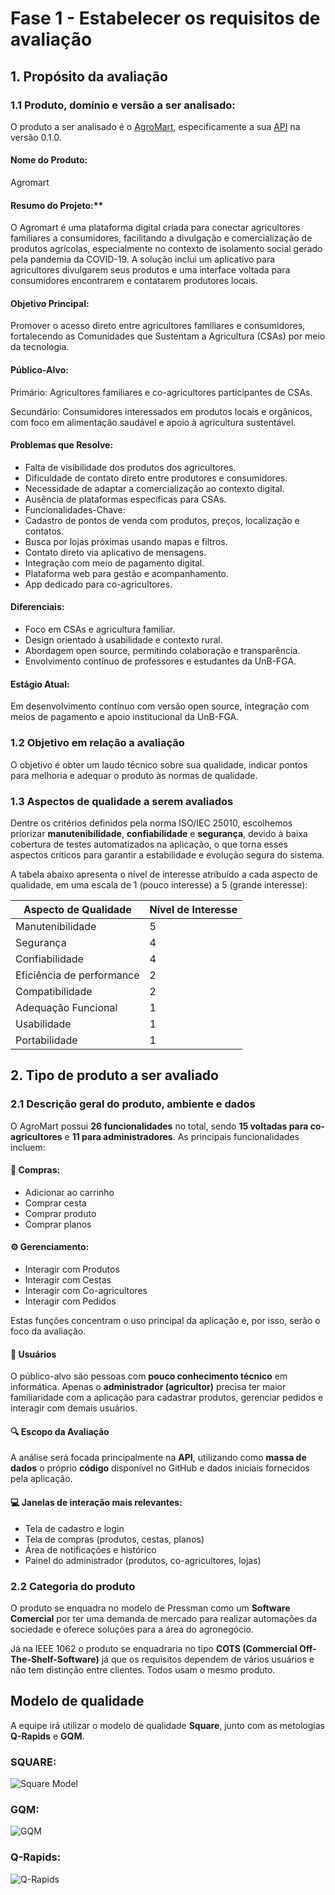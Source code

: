 # Fase 1 -  Estabelecer os requisitos de avaliação

## 1. Propósito da avaliação

### 1.1 Produto, domínio e versão a ser analisado:

O produto a ser analisado é o [AgroMart](https://agromart.github.io/docs/), especificamente a sua [API](https://github.com/AgroMart/api) na versão 0.1.0.

#### Nome do Produto:
Agromart

#### Resumo do Projeto:**
O Agromart é uma plataforma digital criada para conectar agricultores familiares a consumidores, facilitando a divulgação e comercialização de produtos agrícolas, especialmente no contexto de isolamento social gerado pela pandemia da COVID-19. A solução inclui um aplicativo para agricultores divulgarem seus produtos e uma interface voltada para consumidores encontrarem e contatarem produtores locais.

#### Objetivo Principal:
Promover o acesso direto entre agricultores familiares e consumidores, fortalecendo as Comunidades que Sustentam a Agricultura (CSAs) por meio da tecnologia.

#### Público-Alvo:

Primário: Agricultores familiares e co-agricultores participantes de CSAs.

Secundário: Consumidores interessados em produtos locais e orgânicos, com foco em alimentação saudável e apoio à agricultura sustentável.

#### Problemas que Resolve:

- Falta de visibilidade dos produtos dos agricultores.
- Dificuldade de contato direto entre produtores e consumidores.
- Necessidade de adaptar a comercialização ao contexto digital.
- Ausência de plataformas específicas para CSAs.
- Funcionalidades-Chave:
- Cadastro de pontos de venda com produtos, preços, localização e contatos.
- Busca por lojas próximas usando mapas e filtros.
- Contato direto via aplicativo de mensagens.
- Integração com meio de pagamento digital.
- Plataforma web para gestão e acompanhamento.
- App dedicado para co-agricultores.

#### Diferenciais:

- Foco em CSAs e agricultura familiar.
- Design orientado à usabilidade e contexto rural.
- Abordagem open source, permitindo colaboração e transparência.
- Envolvimento contínuo de professores e estudantes da UnB-FGA.

#### Estágio Atual:
Em desenvolvimento contínuo com versão open source, integração com meios de pagamento e apoio institucional da UnB-FGA.

### 1.2 Objetivo em relação a avaliação

O objetivo é obter um laudo técnico sobre sua qualidade, indicar pontos para melhoria e adequar o produto às normas de qualidade.

### 1.3 Aspectos de qualidade a serem avaliados

Dentre os critérios definidos pela norma ISO/IEC 25010, escolhemos priorizar **manutenibilidade**, **confiabilidade** e **segurança**, devido à baixa cobertura de testes automatizados na aplicação, o que torna esses aspectos críticos para garantir a estabilidade e evolução segura do sistema.

A tabela abaixo apresenta o nível de interesse atribuído a cada aspecto de qualidade, em uma escala de 1 (pouco interesse) a 5 (grande interesse):

| Aspecto de Qualidade      | Nível de Interesse |
| ------------------------- | ------------------ |
| Manutenibilidade          | 5                  |
| Segurança                 | 4                  |
| Confiabilidade            | 4                  |
| Eficiência de performance | 2                  |
| Compatibilidade           | 2                  |
| Adequação Funcional       | 1                  |
| Usabilidade               | 1                  |
| Portabilidade             | 1                  |

## 2. Tipo de produto a ser avaliado

### 2.1 Descrição geral do produto, ambiente e dados

O AgroMart possui **26 funcionalidades** no total, sendo **15 voltadas para co-agricultores** e **11 para administradores**. As principais funcionalidades incluem:

#### 🛒 Compras:
- Adicionar ao carrinho
- Comprar cesta
- Comprar produto
- Comprar planos

#### ⚙️ Gerenciamento:
- Interagir com Produtos
- Interagir com Cestas
- Interagir com Co-agricultores
- Interagir com Pedidos

Estas funções concentram o uso principal da aplicação e, por isso, serão o foco da avaliação.

#### 👤 Usuários
O público-alvo são pessoas com **pouco conhecimento técnico** em informática. Apenas o **administrador (agricultor)** precisa ter maior familiaridade com a aplicação para cadastrar produtos, gerenciar pedidos e interagir com demais usuários.

#### 🔍 Escopo da Avaliação
A análise será focada principalmente na **API**, utilizando como **massa de dados** o próprio **código** disponível no GitHub e dados iniciais fornecidos pela aplicação.

#### 💻 Janelas de interação mais relevantes:
- Tela de cadastro e login
- Tela de compras (produtos, cestas, planos)
- Área de notificações e histórico
- Painel do administrador (produtos, co-agricultores, lojas)

### 2.2 Categoria do produto

O produto se enquadra no modelo de Pressman como um **Software Comercial** por ter uma demanda de mercado para realizar automações da sociedade e oferece soluções para a área do agronegócio.

Já na IEEE 1062 o produto se enquadraria no tipo **COTS (Commercial Off-The-Shelf-Software)** já que os requisitos dependem de vários usuários e não tem distinção entre clientes. Todos usam o mesmo produto. 

## Modelo de qualidade

A equipe irá utilizar o modelo de qualidade **Square**, junto com as metologias **Q-Rapids** e **GQM**.

### SQUARE:
![Square Model](../../image/fase1/Square.png)

### GQM:
![GQM](../../image/fase1/GQM.png)

### Q-Rapids:
![Q-Rapids](../../image/fase1/QRapids.png)